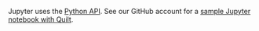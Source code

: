 Jupyter uses the [Python API](./python.md). See our GitHub account for a [sample Jupyter notebook with Quilt](https://github.com/quiltdata/examples/blob/master/Examples.ipynb).